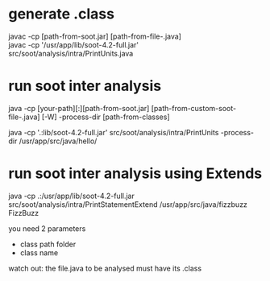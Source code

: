 # generate .class
javac -cp [path-from-soot.jar] [path-from-file-.java]  
javac -cp '/usr/app/lib/soot-4.2-full.jar' src/soot/analysis/intra/PrintUnits.java 

# run soot inter analysis
java -cp [your-path][:][path-from-soot.jar] [path-from-custom-soot-file-.java] [-W] -process-dir [path-from-classes]

java -cp '.:lib/soot-4.2-full.jar' src/soot/analysis/intra/PrintUnits -process-dir /usr/app/src/java/hello/


# run soot inter analysis using Extends
java -cp .:/usr/app/lib/soot-4.2-full.jar src/soot/analysis/intra/PrintStatementExtend /usr/app/src/java/fizzbuzz FizzBuzz

you need 2 parameters

- class path folder
- class name

watch out: the file.java to be analysed must have its .class


